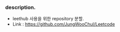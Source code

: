 ### description.

-   leethub 사용을 위한 repository 분할.
-   Link : https://github.com/JungWooChul/Leetcode
